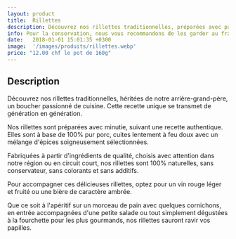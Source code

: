 ```yaml
---
layout: product
title:  Rillettes
description: Découvrez nos rillettes traditionnelles, préparées avec passion selon une recette héritée de notre arrière-grand-père, offrant une texture fondante et un goût authentique qui vous transporte instantanément dans les délices de la cuisine artisanale.
info: Pour la conservation, nous vous recommandons de les garder au frais à 4° max.<br/>Après ouverture, elle se conserve environ 5 à 15 jours.
date:   2018-01-01 15:01:35 +0300
image:  '/images/produits/rillettes.webp'
price: "12.00 chf le pot de 160g"
---
```


## Description

Découvrez nos rillettes traditionnelles, héritées de notre arrière-grand-père, un boucher passionné de cuisine. Cette recette unique se transmet de génération en génération.

Nos rillettes sont préparées avec minutie, suivant une recette authentique. Elles sont à base de 100% pur porc, cuites lentement à feu doux avec un mélange d'épices soigneusement sélectionnées.

Fabriquées à partir d'ingrédients de qualité, choisis avec attention dans notre région ou en circuit court, nos rillettes sont 100% naturelles, sans conservateur, sans colorants et sans additifs.

Pour accompagner ces délicieuses rillettes, optez pour un vin rouge léger et fruité ou une bière de caractère ambrée.

Que ce soit à l'apéritif sur un morceau de pain avec quelques cornichons, en entrée accompagnées d'une petite salade ou tout simplement dégustées à la fourchette pour les plus gourmands, nos rillettes sauront ravir vos papilles.